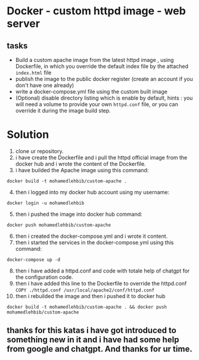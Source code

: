# Docker - custom httpd image - web server

## tasks

- Build a custom apache image from the latest httpd image , using Dockerfile, in which you override the default index file by the attached `index.html` file
- publish the image to the public docker register (create an account if you don't have one already)
- write a docker-compose.yml file using the custom built image
- (Optional) disable directory listing which is enable by default, hints : you will need a volume to provide your own `httpd.conf` file, or you can override it during the image build step.

# Solution

1. clone ur repository.
2. i have create the Dockerfile and i pull the httpd official image from the docker hub and i wrote the content of the Dockerfile.
3. i have builded the Apache image using this command:

```
docker build -t mohamedlehbib/custom-apache .
```

4. then i logged into my docker hub account using my username:

```
docker login -u mohamedlehbib
```

5. then i pushed the image into docker hub command:

```
docker push mohamedlehbib/custom-apache
```

6. then i created the docker-compose.yml and i wrote it content.
7. then i started the services in the docker-compose.yml using this command:

```
docker-compose up -d
```

8. then i have added a httpd.conf and code with totale help of chatgpt for the configuration code.
9. then i have added this line to the Dockerfile to override the httpd.conf
   `COPY ./httpd.conf /usr/local/apache2/conf/httpd.conf`
10. then i rebuilded the image and then i pushed it to docker hub

```
docker build -t mohamedlehbib/custom-apache . && docker push mohamedlehbib/custom-apache
```

## thanks for this katas i have got introduced to something new in it and i have had some help from google and chatgpt. And thanks for ur time.

